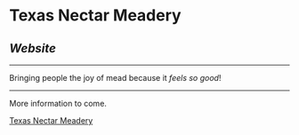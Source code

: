 # Texas Nectar Meadery

## *Website*

---

Bringing people the joy of mead because it *feels so good*!

---

More information to come.

[Texas Nectar Meadery](https:www.google.com)

